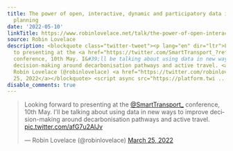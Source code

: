 ```yaml
---
title: The power of open, interactive, dynamic and participatory data in transport
  planning
date: '2022-05-10'
linkTitle: https://www.robinlovelace.net/talk/the-power-of-open-interactive-dynamic-and-participatory-data-in-transport-planning/
source: Robin Lovelace
description: <blockquote class="twitter-tweet"><p lang="en" dir="ltr">Looking forward
  to presenting at the <a href="https://twitter.com/SmartTransport_?ref_src=twsrc%5Etfw">@SmartTransport_</a>
  conference, 10th May. I&#39;ll be talking about using data in new ways to improve
  decision-making around decarbonisation pathways and active travel. <a href="https://t.co/afG7u2AlJv">pic.twitter.com/afG7u2AlJv</a></p>&mdash;
  Robin Lovelace (@robinlovelace) <a href="https://twitter.com/robinlovelace/status/1507370793528971269?ref_src=twsrc%5Etfw">March
  25, 2022</a></blockquote> <script async src="https://platform.twi ...
disable_comments: true
---
```

<blockquote class="twitter-tweet"><p lang="en" dir="ltr">Looking forward to presenting at the <a href="https://twitter.com/SmartTransport_?ref_src=twsrc%5Etfw">@SmartTransport_</a> conference, 10th May. I&#39;ll be talking about using data in new ways to improve decision-making around decarbonisation pathways and active travel. <a href="https://t.co/afG7u2AlJv">pic.twitter.com/afG7u2AlJv</a></p>&mdash; Robin Lovelace (@robinlovelace) <a href="https://twitter.com/robinlovelace/status/1507370793528971269?ref_src=twsrc%5Etfw">March 25, 2022</a></blockquote> <script async src="https://platform.twi ...